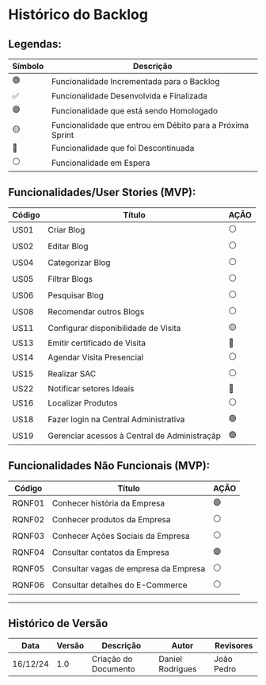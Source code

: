 # Histórico do Backlog

## Legendas:

Símbolo | Descrição
------- | ---------
🟢      | Funcionalidade Incrementada para o Backlog
✅      | Funcionalidade Desenvolvida e Finalizada
🟣      | Funcionalidade que está sendo Homologado
🟡      | Funcionalidade que entrou em Débito para a Próxima Sprint
🔴      | Funcionalidade que foi Descontinuada
⚪      | Funcionalidade em Espera

## Funcionalidades/User Stories (MVP):
Código | Título                                       | AÇÃO        
------ | -------------------------------------------- | ------
US01   | Criar Blog                                   | ⚪
US02   | Editar Blog                                  | ⚪
US04   | Categorizar Blog                             | ⚪
US05   | Filtrar Blogs                                | ⚪
US06   | Pesquisar Blog                               | ⚪
US08   | Recomendar outros Blogs                      | ⚪
US11   | Configurar disponibilidade de Visita         | 🟡
US13   | Emitir certificado de Visita                 | 🔴
US14   | Agendar Visita Presencial                    | ⚪
US15   | Realizar SAC                                 | ⚪
US22   | Notificar setores Ideais                     | 🔴         
US16   | Localizar Produtos                           | ⚪
US18   | Fazer login na Central Administrativa        | 🟢
US19   | Gerenciar acessos à Central de Administraçãp | 🟢

## Funcionalidades Não Funcionais (MVP):

Código   | Título                                | AÇÃO        
-------- | ------------------------------------- | ------
RQNF01   | Conhecer história da Empresa          | 🟣
RQNF02   | Conhecer produtos da Empresa          | ⚪
RQNF03   | Conhecer Ações Sociais da Empresa     | ⚪
RQNF04   | Consultar contatos da Empresa         | 🟣
RQNF05   | Consultar vagas de empresa da Empresa | ⚪
RQNF06   | Consultar detalhes do E-Commerce      | ⚪

---
## Histórico de Versão
Data     | Versão | Descrição            | Autor            | Revisores 
-------- | ------ | -------------------- | ---------------- | ---------
16/12/24 | 1.0    | Criação do Documento | Daniel Rodrigues | João Pedro